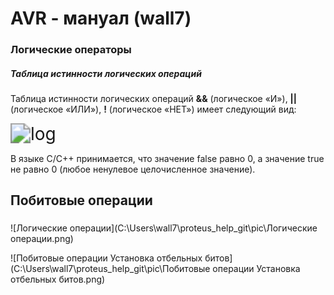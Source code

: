 # AVR - мануал (wall7)



### Логические операторы

##### Таблица истинности логических операций

Таблица истинности логических операций **&&** (логическое «И»), **||** (логическое «ИЛИ»), **!** (логическое «НЕТ») имеет следующий вид:

<img src="C:\Users\wall7\proteus_help_git\pic\log.png" alt="log" style="zoom: 200%;" />

В языке C/C++ принимается, что значение false равно 0, а значение true не равно 0 (любое ненулевое целочисленное значение).



## Побитовые операции 

### 

![Логические операции](C:\Users\wall7\proteus_help_git\pic\Логические операции.png)

![Побитовые операции Установка отбельных битов](C:\Users\wall7\proteus_help_git\pic\Побитовые операции Установка отбельных битов.png)